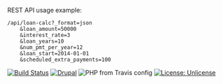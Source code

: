 REST API usage example:
```
/api/loan-calc?_format=json
    &loan_amount=50000
    &interest_rate=3
    &loan_years=10
    &num_pmt_per_year=12
    &loan_start=2014-01-01
    &scheduled_extra_payments=100
```

[![Build Status](https://www.travis-ci.org/phpistai/loan_calc.svg?branch=master)](https://www.travis-ci.org/phpistai/loan_calc)
[![Drupal](https://img.shields.io/badge/Drupal-9-%2353B0EB "Supports Symfony 3.x")](https://drupal.org/9)
![PHP from Travis config](https://img.shields.io/travis/php-v/phpistai/loan_calc)
[![License: Unlicense](https://img.shields.io/badge/license-Unlicense-blue.svg)](http://unlicense.org/)
